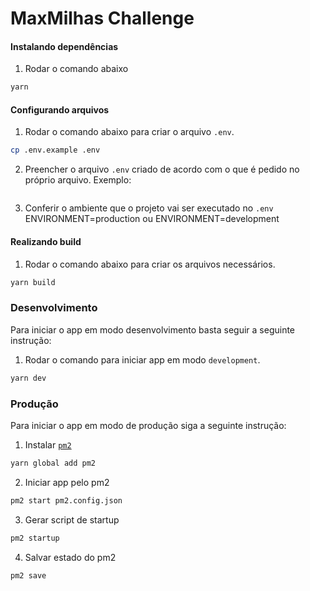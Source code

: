 # MaxMilhas Challenge

#### Instalando dependências

1. Rodar o comando abaixo

```zsh
yarn
```

#### Configurando arquivos

1.  Rodar o comando abaixo para criar o arquivo `.env`.

```zsh
cp .env.example .env
```

2. Preencher o arquivo `.env` criado de acordo com o que é pedido no próprio arquivo. Exemplo:

```txt

```

3. Conferir o ambiente que o projeto vai ser executado no `.env` ENVIRONMENT=production ou ENVIRONMENT=development

#### Realizando build

1.  Rodar o comando abaixo para criar os arquivos necessários.

```zsh
yarn build
```

### Desenvolvimento

Para iniciar o app em modo desenvolvimento basta seguir a seguinte instrução:

1. Rodar o comando para iniciar app em modo `development`.

```zsh
yarn dev
```

### Produção

Para iniciar o app em modo de produção siga a seguinte instrução:

1. Instalar [`pm2`](https://github.com/Unitech/pm2)

```zsh
yarn global add pm2
```

2. Iniciar app pelo pm2

```zsh
pm2 start pm2.config.json
```

3. Gerar script de startup

```zsh
pm2 startup
```

4. Salvar estado do pm2

```zsh
pm2 save
```
